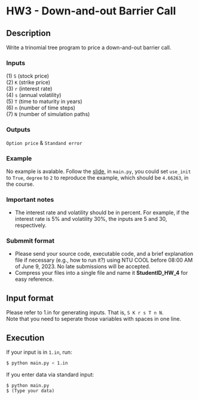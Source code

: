 # HW3 - Down-and-out Barrier Call
## Description
Write a trinomial tree program to price a down-and-out barrier call.
### Inputs
(1) `S` (stock price)  
(2) `K` (strike price)  
(3) `r` (interest rate)  
(4) `s` (annual volatility)  
(5) `T` (time to maturity in years)  
(6) `n` (number of time steps)  
(7) `N` (number of simulation paths)  
### Outputs
`Option price` & `Standand error`

### Example
No example is avalable. Follow the [slide](https://www.csie.ntu.edu.tw/~lyuu/finance1/2023/20230512.pdf), in `main.py`, you could set `use_init` to `True`, `degree` to `2` to reproduce the example, which should be `4.66263`, in the course.

### Important notes
* The interest rate and volatility should be in percent. For example, if the interest rate is 5% and volatility 30%, the inputs are 5 and 30, respectively. 

### Submmit format
* Please send your source code, executable code, and a brief explanation file if necessary (e.g., how to run it?) using NTU COOL before 08:00 AM of June 9, 2023. No late submissions will be accepted.
* Compress your files into a single file and name it **StudentID_HW_4** for easy reference.

## Input format
Please refer to 1.in for generating inputs. That is, `S K r s T n N`.  
Note that you need to seperate those variables with spaces in one line.

## Execution
If your input is in `1.in`, run:
```bash
$ python main.py < 1.in
```
If you enter data via standard input:
```
$ python main.py
$ (Type your data)
```

